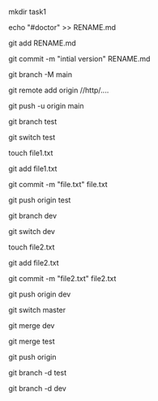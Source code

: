 mkdir task1

echo "#doctor" >> RENAME.md

git add  RENAME.md

git commit -m "intial version"  RENAME.md

git branch -M main

git remote  add origin  //http/....

git push -u origin main 

git branch test

git switch test

touch file1.txt

git add file1.txt

git commit -m "file.txt" file.txt

git push origin test 

git branch dev

git switch dev

touch file2.txt

git add file2.txt

git commit -m "file2.txt" file2.txt

git push origin dev

git switch master

git merge dev

git merge test

git push origin 

git branch -d test

git branch -d dev

